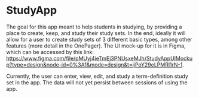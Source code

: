 # StudyApp

The goal for this app meant to help students in studying, by providing a place to create, keep, and study their study sets. In the end, ideally it will allow for a user to create study sets of 3 different basic types, among other features (more detail in the OnePager). The UI mock-up for it is in Figma, which can be accessed by this link: https://www.figma.com/file/pMUyj4ieTmEj3PNUsxeMJh/StudyAppUIMockup?type=design&node-id=0%3A1&mode=design&t=ijPoY29eLPMRl1rN-1.

Currently, the user can enter, view, edit, and study a term-definition study set in the app. The data will not yet persist between sessions of using the app.
